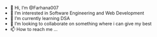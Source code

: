 - 👋 Hi, I’m @Farhana007
- 👀 I’m interested in Software Engineering and  Web Development
- 🌱 I’m currently learning  DSA 
- 💞️ I’m looking to collaborate on something where i can give my best 
- 📫 How to reach me ...

<!---
Farhana007/Farhana007 is a ✨ special ✨ repository because its `README.md` (this file) appears on your GitHub profile.
You can click the Preview link to take a look at your changes.
--->
